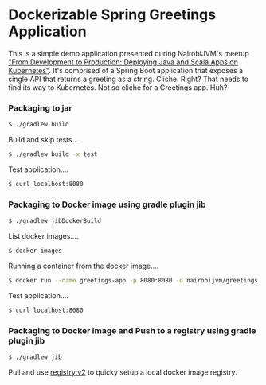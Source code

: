 # Dockerizable Spring Greetings Application

This is a simple demo application presented during NairobiJVM's meetup ["From Development to Production: Deploying Java and Scala Apps on Kubernetes"](https://www.meetup.com/nairobi-jvm/events/258119823). It's comprised of a Spring Boot application that exposes a single API that returns a greeting as a string. Cliche. Right? That needs to find its way to Kubernetes. Not so cliche for a Greetings app. Huh?

### Packaging to jar

```sh
$ ./gradlew build
```

Build and skip tests...

```sh
$ ./gradlew build -x test
```

Test application....
```sh
$ curl localhost:8080
```

### Packaging to Docker image using gradle plugin jib

```sh
$ ./gradlew jibDockerBuild
```
List docker images....
```sh
$ docker images
```
Running a container from the docker image....
```sh
$ docker run --name greetings-app -p 8080:8080 -d nairobijvm/greetings
```
Test application....
```sh
$ curl localhost:8080
```

### Packaging to Docker image and Push to a registry using gradle plugin jib

```sh
$ ./gradlew jib
```
Pull and use [registry:v2](https://hub.docker.com/_/registry) to quicky setup a local docker image registry.
